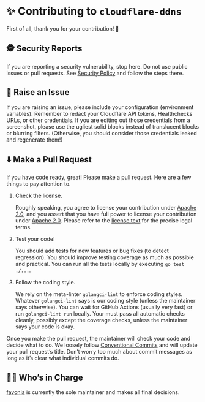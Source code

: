 # ✨ Contributing to `cloudflare-ddns`

First of all, thank you for your contribution! 🤗

## 🕵️ Security Reports

If you are reporting a security vulnerability, stop here. Do not use public issues or pull requests. See [Security Policy](https://github.com/favonia/cloudflare-ddns/security/policy) and follow the steps there.

## 🙋 Raise an Issue

If you are raising an issue, please include your configuration (environment variables). Remember to redact your Cloudflare API tokens, Healthchecks URLs, or other credentials. If you are editing out those credentials from a screenshot, please use the ugliest solid blocks instead of translucent blocks or blurring filters. (Otherwise, you should consider those credentials leaked and regenerate them!)

## ⬇️ Make a Pull Request

If you have code ready, great! Please make a pull request. Here are a few things to pay attention to.

1. Check the license.

   Roughly speaking, you agree to license your contribution under [Apache 2.0](../LICENSE), and you assert that you have full power to license your contribution under [Apache 2.0](../LICENSE). Please refer to the [license text](../LICENSE) for the precise legal terms.

2. Test your code!

   You should add tests for new features or bug fixes (to detect regression). You should improve testing coverage as much as possible and practical. You can run all the tests locally by executing `go test ./...`.

3. Follow the coding style.

   We rely on the meta-linter `golangci-lint` to enforce coding styles. Whatever `golangci-lint` says is our coding style (unless the maintainer says otherwise). You can wait for GitHub Actions (usually very fast) or run `golangci-lint run` locally. Your must pass all automatic checks cleanly, possibly except the coverage checks, unless the maintainer says your code is okay.

Once you make the pull request, the maintainer will check your code and decide what to do. We loosely follow [Conventional Commits](https://www.conventionalcommits.org/en/v1.0.0/) and will update your pull request’s title. Don’t worry too much about commit messages as long as it’s clear what individual commits do.

## 🧑‍⚖️ Who’s in Charge

[favonia](mailto:favonia+github@gmail.com) is currently the sole maintainer and makes all final decisions.
